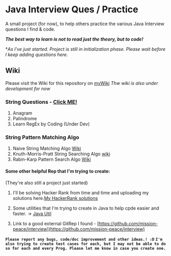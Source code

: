 # Java Interview Ques / Practice

A small project (for now), to help others practice the various Java Interview questions I find & code.

_**The best way to learn is not to read just the theory, but to code!**_

*_As I've just started. Project is still in initialization phase. Please wait before I keep adding questions here._


## Wiki

Please visit the Wiki for this repository on [myWiki](https://github.com/aroradhruv03/Java-Interview_Ques/wiki)
 _Thw wiki is also under development for now_


### String Questions - [Click ME!](https://github.com/aroradhruv03/Java-Interview_Ques/tree/master/src/String)

1. Anagram
2. Palindrome
3. Learn RegEx by Coding (Under Dev)

### String Pattern Matching Algo

1. Naive String Matching Algo [Wiki](https://en.wikipedia.org/wiki/String_searching_algorithm#Na.C3.AFve_string_search)
2. Knuth-Morris-Pratt String Searching Algo [wiki](https://en.wikipedia.org/wiki/Knuth%E2%80%93Morris%E2%80%93Pratt_algorithm)
3. Rabin-Karp Pattern Search Algo [Wiki](https://en.wikipedia.org/wiki/Rabin%E2%80%93Karp_algorithm)


#### Some other helpful Rep that I'm trying to create: 
(They're also still a project just started)

1. I'll be solving Hacker Rank from time and time and uploading my solutions here.[My HackerRank solutions](https://github.com/aroradhruv03/HackerRank)
2. Some utilities that I'm trying to create in Java to help cpde easier and faster. -> [Java Util](https://github.com/aroradhruv03/JavaUtils)

3. Link to a good external GitRep I found - [https://github.com/mission-peace/interview](https://github.com/mission-peace/interview)


__`Please report any bugs, code/doc improvement and other ideas.! :D`__
__`I'm also trying to create test cases for each, but I may not be able to do so for each and every Prog. Please let me know in case you create one.`__